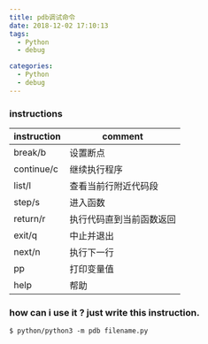 ```yaml
---
title: pdb调试命令
date: 2018-12-02 17:10:13
tags:
  - Python
  - debug

categories:
  - Python
  - debug
---
```

### instructions
|instruction|comment|
|-----------|-------|
|break/b    |设置断点|
|continue/c |继续执行程序|
|list/l     |查看当前行附近代码段|
|step/s     |进入函数|
|return/r   |执行代码直到当前函数返回|
|exit/q     |中止并退出|
|next/n     |执行下一行|
|pp         |打印变量值|
|help       |帮助|

### how can i use it ? just write this instruction.
```shell
$ python/python3 -m pdb filename.py
```
